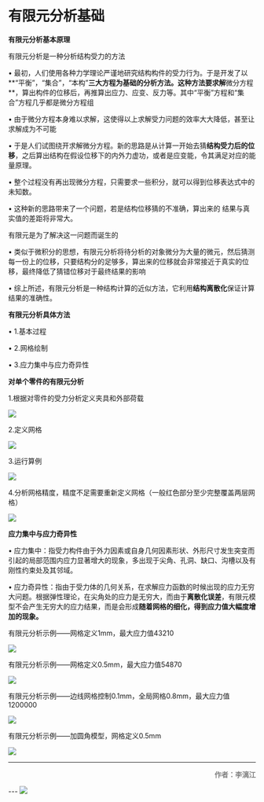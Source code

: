 # 有限元分析基础

**有限元分析基本原理**

有限元分析是一种分析结构受力的方法

•    最初，人们使用各种力学理论严谨地研究结构构件的受力行为。于是开发了以**“平衡”，“集合”，“本构”**三大方程为基础的分析方法。这种方法要求解**微分方程**，算出构件的位移后，再推算出应力、应变、反力等。其中“平衡”方程和“集合”方程几乎都是微分方程组

•    由于微分方程本身难以求解，这使得以上求解受力问题的效率大大降低，甚至让求解成为不可能

•    于是人们试图绕开求解微分方程。新的思路是从计算一开始去猜**结构受力后的位移**，之后算出结构在假设位移下的内外力虚功，或者是应变能，令其满足对应的能量原理。

•    整个过程没有再出现微分方程，只需要求一些积分，就可以得到位移表达式中的未知数。

•    这种新的思路带来了一个问题，若是结构位移猜的不准确，算出来的 结果与真实值的差距将非常大。

有限元是为了解决这一问题而诞生的

•    类似于微积分的思想，有限元分析将待分析的对象微分为大量的微元，然后猜测每一份上的位移，只要结构分的足够多，算出来的位移就会非常接近于真实的位移，最终降低了猜错位移对于最终结果的影响

•    综上所述，有限元分析是一种结构计算的近似方法，它利用**结构离散化**保证计算结果的准确性。

**有限元分析具体方法**

•    1.基本过程

•    2.网格绘制

•    3.应力集中与应力奇异性

**对单个零件的有限元分析**

1.根据对零件的受力分析定义夹具和外部荷载

<img src="1.png" />

2.定义网格

<img src="2.png"/>

3.运行算例

<img src="3.png" />

4.分析网格精度，精度不足需要重新定义网格（一般红色部分至少完整覆盖两层网格）

<img src="4.png"/>

**应力集中与应力奇异性**

•    应力集中：指受力构件由于外力因素或自身几何因素形状、外形尺寸发生突变而引起的局部范围内应力显著增大的现象，多出现于尖角、孔洞、缺口、沟槽以及有刚性约束处及其邻域。

•    应力奇异性：指由于受力体的几何关系，在求解应力函数的时候出现的应力无穷大问题。根据弹性理论，在尖角处的应力是无穷大，而由于**离散化误差**，有限元模型不会产生无穷大的应力结果，而是会形成**随着网格的细化，得到应力值大幅度增加的现象。**

有限元分析示例——网格定义1mm，最大应力值43210

<img src="5.png"/>

有限元分析示例——网格定义0.5mm，最大应力值54870

<img src="6.png"/>

有限元分析示例——边线网格控制0.1mm，全局网格0.8mm，最大应力值1200000

<img src="7.png" />

 有限元分析示例——加圆角模型，网格定义0.5mm

<img src="8.png"/>

---

<p align='right'><font color=gray><strong>作者：李漓江</strong></font></p>
---

<img src='https://img.wenhairu.com/images/2020/10/18/CbAIj.png'  >



